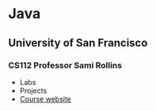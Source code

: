 # Java

## University of San Francisco
### CS112   Professor Sami Rollins

* Labs
* Projects
* [Course website](https://cs112-s17.github.io/syllabus.html)
